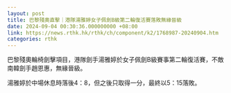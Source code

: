 ```yaml
---
layout: post
title: 巴黎殘奧直擊｜港隊湯雅婷女子佩劍B級第二輪復活賽落敗無緣晉級
date: 2024-09-04 00:30:36.000000000 +08:00
link: https://news.rthk.hk/rthk/ch/component/k2/1768987-20240904.htm
categories: rthk
---
```


巴黎殘奧輪椅劍擊項目，港隊劍手湯雅婷於女子佩劍B級賽事第二輪復活賽，不敵南韓劍手趙恩惠，無緣晉級。

湯雅婷於中場休息時落後4：8，但之後只取得一分，最終以5：15落敗。
